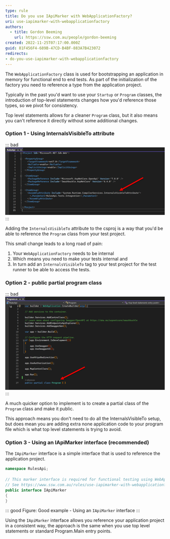 ```yaml
---
type: rule
title: Do you use IApiMarker with WebApplicationFactory?
uri: use-iapimarker-with-webapplicationfactory
authors:
  - title: Gordon Beeming
    url: https://ssw.com.au/people/gordon-beeming
created: 2022-11-25T07:17:00.000Z
guid: 81F456F4-689B-47CD-B4BF-883A7B423072
redirects:
- do-you-use-iapimarker-with-webapplicationfactory
---
```


The `WebApplicationFactory` class is used for bootstrapping an application in memory for functional end to end tests. As part of the initialization of the factory you need to reference a type from the application project.

Typically in the past you'd want to use your `Startup` or `Program` classes, the introduction of top-level statements changes how you'd reference those types, so we pivot for consistency.

<!--endintro-->

Top level statements allows for a cleaner `Program` class, but it also means you can't reference it directly without some additional changes.

### Option 1 - Using InternalsVisibleTo attribute

::: bad
![Figure: Bad example - Using an InternalsVisibleTo attribute in the csproj](Using-InternalsVisibleTo-attribute.jpg)
:::

Adding the `InternalsVisibleTo` attribute to the csproj is a way that you'd be able to reference the `Program` class from your test project.

This small change leads to a long road of pain:

1. Your `WebApplicationFactory` needs to be internal
2. Which means you need to make your tests internal and
3. In turn add an `InternalsVisibleTo` tag to your test project for the test runner to be able to access the tests.

### Option 2 - public partial program class

::: bad
![Figure: Bad example - Using a public partial program class](Using-public-partial-program-class.jpg)
:::

A much quicker option to implement is to create a partial class of the `Program` class and make it public.

This approach means you don't need to do all the InternalsVisibleTo setup, but does mean you are adding extra none application code to your program file which is what top level statements is trying to avoid.

### Option 3 - Using an IApiMarker interface (recommended)

The `IApiMarker` interface is a simple interface that is used to reference the application project.

```cs
namespace RulesApi;

// This marker interface is required for functional testing using WebApplicationFactory.
// See https://www.ssw.com.au/rules/use-iapimarker-with-webapplicationfactory/
public interface IApiMarker
{
}
```

::: good
Figure: Good example - Using an `IApiMarker` interface
:::

Using the `IApiMarker` interface allows you reference your application project in a consistent way, the approach is the same when you use top level statements or standard Program.Main entry points.
